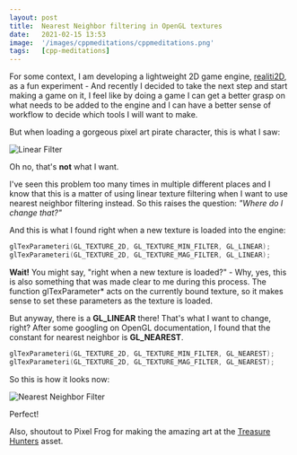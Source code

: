 ```yaml
---
layout: post
title:  Nearest Neighbor filtering in OpenGL textures
date:   2021-02-15 13:53
image:  '/images/cppmeditations/cppmeditations.png'
tags:   [cpp-meditations]
---
```


For some context, I am developing a lightweight 2D game engine, [realiti2D](https://github.com/guilhermepo2/realiti2D), as a fun experiment - And recently I decided to take the next step and start making a game on it, I feel like by doing a game I can get a better grasp on what needs to be added to the engine and I can have a better sense of workflow to decide which tools I will want to make.

But when loading a gorgeous pixel art pirate character, this is what I saw:

![Linear Filter]({{site.baseurl}}/assets/filter_linear.png)

Oh no, that's **not** what I want.

I've seen this problem too many times in multiple different places and I know that this is a matter of using linear texture filtering when I want to use nearest neighbor filtering instead. So this raises the question: *"Where do I change that?"*

And this is what I found right when a new texture is loaded into the engine:

```cpp
glTexParameteri(GL_TEXTURE_2D, GL_TEXTURE_MIN_FILTER, GL_LINEAR);
glTexParameteri(GL_TEXTURE_2D, GL_TEXTURE_MAG_FILTER, GL_LINEAR);
```

**Wait!** You might say, "right when a new texture is loaded?" - Why, yes, this is also something that was made clear to me during this process. The function glTexParameter* acts on the currently bound texture, so it makes sense to set these parameters as the texture is loaded.

But anyway, there is a **GL_LINEAR** there! That's what I want to change, right? After some googling on OpenGL documentation, I found that the constant for nearest neighbor is **GL_NEAREST**.

```cpp
glTexParameteri(GL_TEXTURE_2D, GL_TEXTURE_MIN_FILTER, GL_NEAREST);
glTexParameteri(GL_TEXTURE_2D, GL_TEXTURE_MAG_FILTER, GL_NEAREST);
```

So this is how it looks now:

![Nearest Neighbor Filter]({{site.baseurl}}/assets/filter_nearest.png)

Perfect!

Also, shoutout to Pixel Frog for making the amazing art at the [Treasure Hunters](https://pixelfrog-store.itch.io/treasure-hunters) asset.
